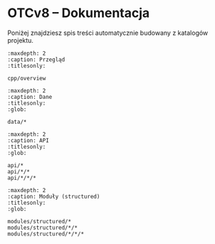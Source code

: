 # OTCv8 – Dokumentacja

Poniżej znajdziesz spis treści automatycznie budowany z katalogów projektu.

```{toctree}
:maxdepth: 2
:caption: Przegląd
:titlesonly:

cpp/overview
```

```{toctree}
:maxdepth: 2
:caption: Dane
:titlesonly:
:glob:

data/*
```

```{toctree}
:maxdepth: 2
:caption: API
:titlesonly:
:glob:

api/*
api/*/*
api/*/*/*
```

```{toctree}
:maxdepth: 2
:caption: Moduły (structured)
:titlesonly:
:glob:

modules/structured/*
modules/structured/*/*
modules/structured/*/*/*
```
